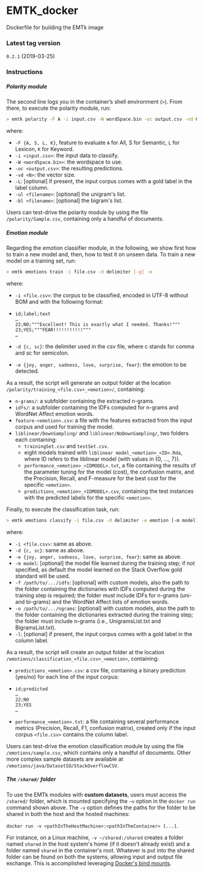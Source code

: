 # EMTK_docker
Dockerfile for building the EMTk image

### Latest tag version
`0.2.1` (2019-03-25)

### Instructions

##### Polarity module

The second line logs you in the container’s shell environment (`>`). From there, to execute the polarity module, run:

```bash
> emtk polarity -F A -i input.csv -W wordSpace.bin -oc output.csv -vd 600 [-L] [-ul unigramList -bl bigramList]
```

where:

- `-F {A, S, L, K}`, feature to evaluate `A` for All, S for Semantic, `L` for Lexicon, `K` for Keyword.
- `-i <input.csv>`: the input data to classify. 
- `-W <wordSpace.bin>`: the wordspace to use.
- `-oc <output.csv>`: the resulting predictions. 
- `-vd <N>`: the vector size.
- `-L`: [optional] if present, the input corpus comes with a gold label in the label column.
- `-ul <filename>`: [optional] the unigram's list.
- `-bl <filename>`: [optional] the bigram's list.

Users can test-drive the polarity module by using the file `/polarity/Sample.csv`, containing only a handful of documents.

##### Emotion module

Regarding the emotion classifier module, in the following, we show first how to train a new model and, then, how to test it on unseen data. To train a new model on a training set, run:

```bash
> emtk emotions train -i file.csv -d delimiter [-g] -e
```

where:

- `-i <file.csv>`: the corpus to be classified, encoded in UTF-8 without BOM and with the following format:

- ```
  id;label;text
  …
  22;NO;"""Excellent! This is exactly what I needed. Thanks!"""
  23;YES;"""FEAR!!!!!!!!!!!"""
  …
  ```

- `-d {c, sc}`: the delimiter used in the csv file, where c stands for comma and sc for semicolon.

- `-e {joy, anger, sadness, love, surprise, fear}`: the emotion to be detected.

As a result, the script will generate an output folder at the location `/polarity/training_<file.csv>_<emotion>/`, containing:

- `n-grams/`: a subfolder containing the extracted n-grams.
- `idfs/`: a subfolder containing the IDFs computed for n-grams and WordNet Affect emotion words.
- `feature-<emotion>.csv`: a file with the features extracted from the input corpus and used for training the model.
- `liblinear/DownSampling/` and `liblinear/NoDownSampling/`, two folders each containing:
  - `trainingSet.csv` and `testSet.csv`.
  - eight models trained with `liblinear model_<emotion>_<ID>.Rda`, where ID refers to the liblinear model (with values in {0, ..., 7}).
  - `performance_<emotion>_<IDMODEL>.txt`, a file containing the results of the parameter tuning for the model (cost), the confusion matrix, and the Precision, Recall, and F-measure for the best cost for the specific `<emotion>`.
  - `predictions_<emotion>_<IDMODEL>.csv`, containing the test instances with the predicted labels for the specific `<emotion>`.

Finally, to execute the classification task, run:

```bash
> emtk emotions classify -i file.csv -d delimiter -e emotion [-m model] [-f /path/to/.../idfs] [-o /path/to/.../ngrams] [-l]
```

where:

- `-i <file.csv>`: same as above.
- `-d {c, sc}`: same as above.
- `-e {joy, anger, sadness, love, surprise, fear}`: same as above.
- `-m model`: [optional] the model file learned during the training step; if not specified, as default the model learned on the Stack Overflow gold standard will be used.
- `-f /path/to/.../idfs`: [optional] with custom models, also the path to the folder containing the dictionaries with IDFs computed during the training step is required; the folder must include IDFs for n-grams (uni- and bi-grams) and the WordNet Affect lists of emotion words.
- `-o /path/to/.../ngrams`: [optional] with custom models, also the path to the folder containing the dictionaries extracted during the training step; the folder must include n-grams (i.e., UnigramsList.txt and BigramsList.txt).
- `-l`: [optional] if present, the input corpus comes with a gold label in the column label.

As a result, the script will create an output folder at the location `/emotions/classification_<file.csv>_<emotion>`, containing:

- `predictions_<emotion>.csv`: a csv file, containing a binary prediction (yes/no) for each line of the input corpus:

- ```
  id;predicted
  …
  22;NO
  23;YES
  …
  ```

- `performance_<emotion>.txt`: a file containing several performance metrics (Precision, Recall, F1, confusion matrix), created only if the input corpus `<file.csv>` contains the column label.

Users can test-drive the emotion classification module by using the file `/emotions/sample.csv`, which contains only a handful of documents. Other more complex sample datasets are available at `/emotions/java/DatasetSO/StackOverflowCSV`.

##### The `/shared/` folder

To use the EMTk modules with **custom datasets**, users must access the `/shared/` folder, which is mounted specifying the `–v`  option in the `docker run` command shown above. The `-v` option defines the paths for the folder to be shared in both the host and the hosted machines:

`docker run -v <pathInTheHostMachine>:<pathInTheContainer> [...]`.

For instance, on a Linux machine, `-v ~/shared:/shared` creates a folder named `shared` in the host system's home (if it doesn't already exist) and a folder named `shared` in the container's root. Whatever is put into the shared folder can be found on both the systems, allowing input and output file exchange. This is accomplished leveraging [Docker's bind mounts](https://docs.docker.com/storage/bind-mounts/).


